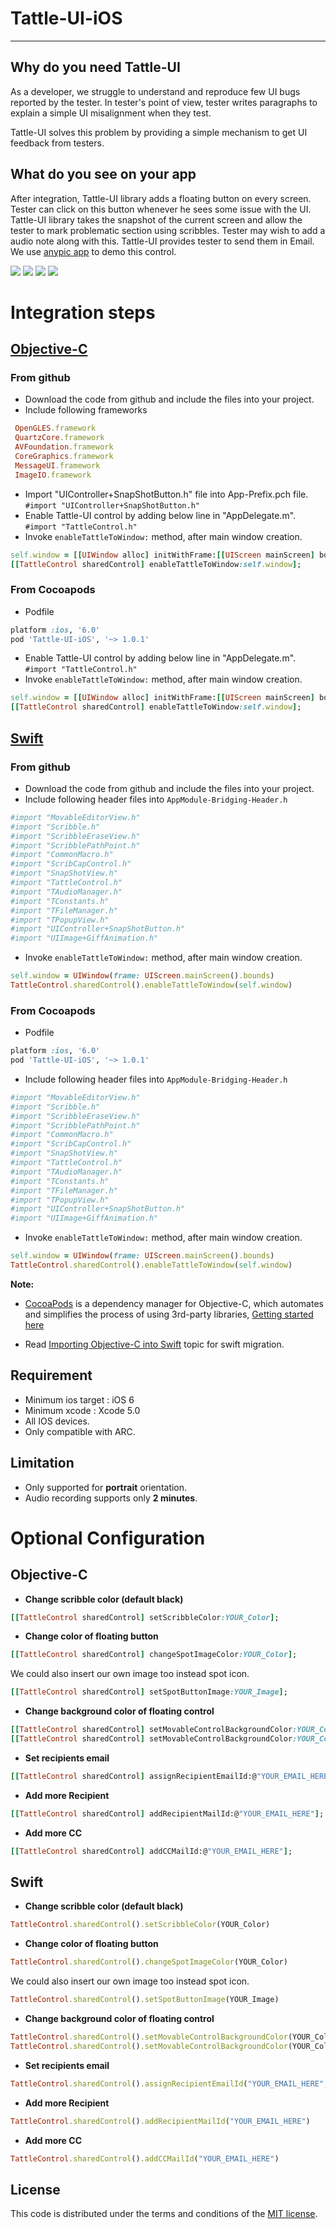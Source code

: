 # Tattle-UI-iOS
-----------------

## Why do you need Tattle-UI

As a developer, we struggle to understand and reproduce few UI
bugs reported by the tester. In tester's point of view, tester
writes paragraphs to explain a simple UI misalignment when they test.

Tattle-UI solves this problem by providing a simple mechanism to get UI feedback
from testers. 

## What do you see on your app

After integration, Tattle-UI library adds a floating button on every screen. 
Tester can click on this button whenever he sees some issue with the UI.
Tattle-UI library takes the snapshot of the current screen and allow the tester
to mark problematic section using scribbles. Tester may wish to add a audio note along with this. 
Tattle-UI provides tester to send them in Email. We use [anypic app](https://github.com/ParsePlatform/Anypic) to demo this control.

[![](https://raw.githubusercontent.com/npctech/Tattle-UI-iOS/master/Screenshot/Thumbnail/ShotImage.png)](https://raw.githubusercontent.com/npctech/Tattle-UI-iOS/master/Screenshot/ShotImage.png)
[![](https://raw.githubusercontent.com/npctech/Tattle-UI-iOS/master/Screenshot/Thumbnail/Scribble.png)](https://raw.githubusercontent.com/npctech/Tattle-UI-iOS/master/Screenshot/Scribble.png)
[![](https://raw.githubusercontent.com/npctech/Tattle-UI-iOS/master/Screenshot/Thumbnail/AudioRecordPlay.png)](https://raw.githubusercontent.com/npctech/Tattle-UI-iOS/master/Screenshot/AudioRecordPlay.png)
[![](https://raw.githubusercontent.com/npctech/Tattle-UI-iOS/master/Screenshot/Thumbnail/ShareViaMail.png)](https://raw.githubusercontent.com/npctech/Tattle-UI-iOS/master/Screenshot/ShareViaMail.png)

# Integration steps

## [Objective-C](https://github.com/npctech/Tattle-UI-iOS/tree/master/Example)

### From github 
* Download the code from github and include the files into your project. 
* Include following frameworks
```ruby
 OpenGLES.framework
 QuartzCore.framework
 AVFoundation.framework
 CoreGraphics.framework
 MessageUI.framework
 ImageIO.framework  
```
* Import "UIController+SnapShotButton.h" file into App-Prefix.pch file. `#import "UIController+SnapShotButton.h"`
* Enable Tattle-UI control by adding below line in "AppDelegate.m". `#import "TattleControl.h"`
* Invoke `enableTattleToWindow:` method, after main window creation.
```ruby
self.window = [[UIWindow alloc] initWithFrame:[[UIScreen mainScreen] bounds]]; 
[[TattleControl sharedControl] enableTattleToWindow:self.window]; 
```

### From Cocoapods
* Podfile 
```ruby
platform :ios, '6.0'
pod 'Tattle-UI-iOS', '~> 1.0.1'
```
* Enable Tattle-UI control by adding below line in "AppDelegate.m". `#import "TattleControl.h"`
* Invoke `enableTattleToWindow:` method, after main window creation.
```ruby
self.window = [[UIWindow alloc] initWithFrame:[[UIScreen mainScreen] bounds]]; 
[[TattleControl sharedControl] enableTattleToWindow:self.window];
```

## [Swift](https://github.com/npctech/Tattle-UI-iOS/tree/master/Example-Swift)

### From github
* Download the code from github and include the files into your project.
* Include following header files into `AppModule-Bridging-Header.h`
```ruby
#import "MovableEditorView.h"
#import "Scribble.h"
#import "ScribbleEraseView.h"
#import "ScribblePathPoint.h"
#import "CommonMacro.h"
#import "ScribCapControl.h"
#import "SnapShotView.h"
#import "TattleControl.h"
#import "TAudioManager.h"
#import "TConstants.h"
#import "TFileManager.h"
#import "TPopupView.h"
#import "UIController+SnapShotButton.h"
#import "UIImage+GiffAnimation.h"
```
* Invoke `enableTattleToWindow:` method, after main window creation.
```ruby
self.window = UIWindow(frame: UIScreen.mainScreen().bounds)
TattleControl.sharedControl().enableTattleToWindow(self.window)
```

### From Cocoapods
* Podfile 
```ruby
platform :ios, '6.0'
pod 'Tattle-UI-iOS', '~> 1.0.1'
```
* Include following header files into `AppModule-Bridging-Header.h`
```ruby
#import "MovableEditorView.h"
#import "Scribble.h"
#import "ScribbleEraseView.h"
#import "ScribblePathPoint.h"
#import "CommonMacro.h"
#import "ScribCapControl.h"
#import "SnapShotView.h"
#import "TattleControl.h"
#import "TAudioManager.h"
#import "TConstants.h"
#import "TFileManager.h"
#import "TPopupView.h"
#import "UIController+SnapShotButton.h"
#import "UIImage+GiffAnimation.h"
```
* Invoke `enableTattleToWindow:` method, after main window creation.
```ruby
self.window = UIWindow(frame: UIScreen.mainScreen().bounds)
TattleControl.sharedControl().enableTattleToWindow(self.window)
```

**Note:**
* [CocoaPods](http://cocoapods.org) is a dependency manager for Objective-C, which automates and simplifies the process of using 3rd-party libraries, [Getting started here](http://guides.cocoapods.org/using/getting-started.html)

* Read [Importing Objective-C into Swift](https://developer.apple.com/library/prerelease/ios/documentation/Swift/Conceptual/BuildingCocoaApps/MixandMatch.html#//apple_ref/doc/uid/TP40014216-CH10-XID_75) topic for swift migration.

## Requirement

* Minimum ios target : iOS 6
* Minimum xcode : Xcode 5.0
* All IOS devices.
* Only compatible with ARC.

## Limitation

- Only supported for **portrait** orientation. 
- Audio recording supports only **2 minutes**.

# Optional Configuration

## Objective-C

* **Change scribble color (default black)**
```ruby
[[TattleControl sharedControl] setScribbleColor:YOUR_Color];
```
* **Change color of floating button**
```ruby
[[TattleControl sharedControl] changeSpotImageColor:YOUR_Color];
```

We could also insert our own image too instead spot icon.
```ruby
[[TattleControl sharedControl] setSpotButtonImage:YOUR_Image];
```
* **Change background color of floating control**
```ruby
[[TattleControl sharedControl] setMovableControlBackgroundColor:YOUR_Color];
[[TattleControl sharedControl] setMovableControlBackgroundColor:YOUR_Color withAlpha:alpha];
```
* **Set recipients email** 
```ruby
[[TattleControl sharedControl] assignRecipientEmailId:@"YOUR_EMAIL_HERE" withCCId:@"YOUR_EMAIL_HERE" emailSubject:@"UI Bug using Tattle UI"];
```
* **Add more Recipient**
```ruby
[[TattleControl sharedControl] addRecipientMailId:@"YOUR_EMAIL_HERE"];
```
* **Add more CC**
```ruby
[[TattleControl sharedControl] addCCMailId:@"YOUR_EMAIL_HERE"];
```

## Swift
* **Change scribble color (default black)**
```ruby
TattleControl.sharedControl().setScribbleColor(YOUR_Color)
```

* **Change color of floating button**
```ruby
TattleControl.sharedControl().changeSpotImageColor(YOUR_Color)
```

We could also insert our own image too instead spot icon.
```ruby
TattleControl.sharedControl().setSpotButtonImage(YOUR_Image)
```

* **Change background color of floating control**
```ruby
TattleControl.sharedControl().setMovableControlBackgroundColor(YOUR_Color)
TattleControl.sharedControl().setMovableControlBackgroundColor(YOUR_Color, withAlpha: alpha)
```

* **Set recipients email** 
```ruby
TattleControl.sharedControl().assignRecipientEmailId("YOUR_EMAIL_HERE", withCCId: "YOUR_EMAIL_HERE", emailSubject: "Bugs")
```

* **Add more Recipient**
```ruby
TattleControl.sharedControl().addRecipientMailId("YOUR_EMAIL_HERE")
```

* **Add more CC**
```ruby
TattleControl.sharedControl().addCCMailId("YOUR_EMAIL_HERE")
```

## License

This code is distributed under the terms and conditions of the [MIT license](LICENSE). 
